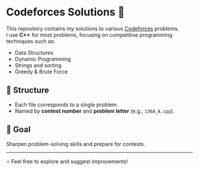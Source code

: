 # Codeforces Solutions 🚀

This repository contains my solutions to various [Codeforces](https://codeforces.com/) problems.  
I use **C++** for most problems, focusing on competitive programming techniques such as:

- Data Structures
- Dynamic Programming
- Strings and sorting
- Greedy & Brute Force

## 📂 Structure
- Each file corresponds to a single problem.
- Named by **contest number** and **problem letter** (e.g., `136A_A.cpp`).

## 🎯 Goal
Sharpen problem-solving skills and prepare for contests.

---
⭐ Feel free to explore and suggest improvements!


